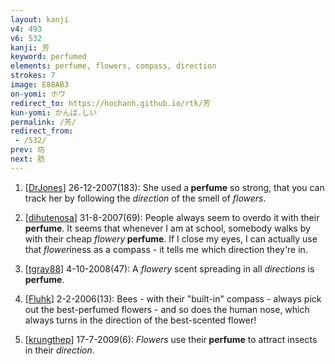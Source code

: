 ```yaml
---
layout: kanji
v4: 493
v6: 532
kanji: 芳
keyword: perfumed
elements: perfume, flowers, compass, direction
strokes: 7
image: E88AB3
on-yomi: ホウ
redirect_to: https://hochanh.github.io/rtk/芳
kun-yomi: かんば.しい
permalink: /芳/
redirect_from:
 - /532/
prev: 坊
next: 肪
---
```


1) [<a href="http://kanji.koohii.com/profile/DrJones">DrJones</a>] 26-12-2007(183): She used a<strong> perfume</strong> so strong, that you can track her by following the <em>direction</em> of the smell of <em>flowers</em>.

2) [<a href="http://kanji.koohii.com/profile/dihutenosa">dihutenosa</a>] 31-8-2007(69): People always seem to overdo it with their<strong> perfume</strong>. It seems that whenever I am at school, somebody walks by with their cheap <em>flowery</em><strong> perfume</strong>. If I close my eyes, I can actually use that <em>flower</em>iness as a compass - it tells me which direction they&#039;re in.

3) [<a href="http://kanji.koohii.com/profile/tgray88">tgray88</a>] 4-10-2008(47): A <em>flowery</em> scent spreading in all <em>directions</em> is<strong> perfume</strong>.

4) [<a href="http://kanji.koohii.com/profile/Fluhk">Fluhk</a>] 2-2-2006(13): Bees - with their &quot;built-in&quot; compass - always pick out the best-perfumed flowers - and so does the human nose, which always turns in the direction of the best-scented flower!

5) [<a href="http://kanji.koohii.com/profile/krungthep">krungthep</a>] 17-7-2009(6): <em>Flowers</em> use their<strong> perfume</strong> to attract insects in their <em>direction</em>.

